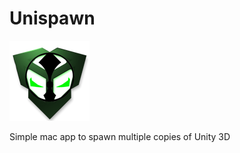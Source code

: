 Unispawn
========
![Image](/icons/Unispawn_128.png?raw=true)

Simple mac app to spawn multiple copies of Unity 3D
